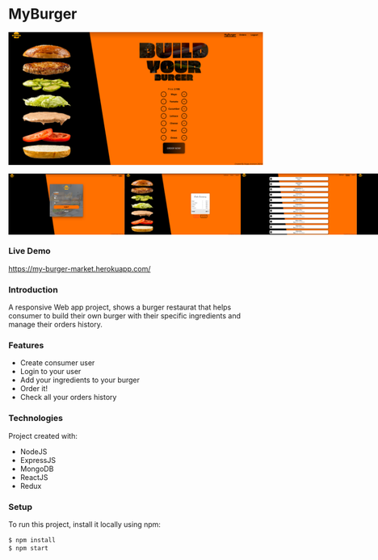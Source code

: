 # MyBurger
![](./readmeFiles/home-page.png)
<div style="display:flex; justify-content: space-between">
 <img src="./readmeFiles/login.png" alt="drawing" width="230"/>
<img src="./readmeFiles/summary.png" alt="drawing" width="230"/>
<img src="./readmeFiles/orders.png" alt="drawing" width="230"/>
<img src="./readmeFiles/contact.png" alt="drawing" width="230"/>
  </div>

### Live Demo
https://my-burger-market.herokuapp.com/


### Introduction
A responsive Web app project, shows a burger restaurat that helps consumer to build their own burger with their specific ingredients and manage their orders history.

### Features
* Create consumer user
* Login to your user
* Add your ingredients to your burger
* Order it!
* Check all your orders history


### Technologies
Project created with:
* NodeJS
* ExpressJS
* MongoDB
* ReactJS
* Redux

### Setup
To run this project, install it locally using npm:
```
$ npm install
$ npm start
```

